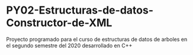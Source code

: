 # PY02-Estructuras-de-datos-Constructor-de-XML
Proyecto programado para el curso de estructuras de datos de arboles en el segundo semestre del 2020 desarrollado en C++
